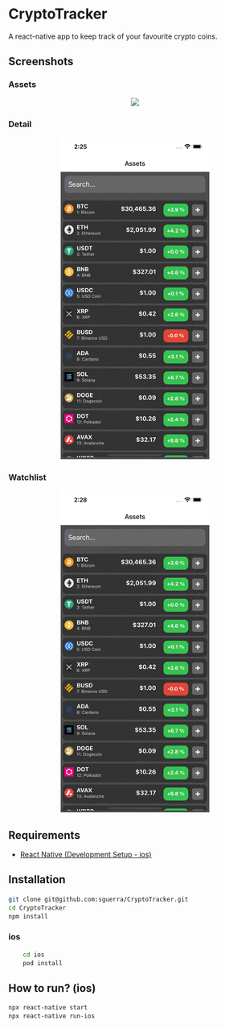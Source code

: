 # CryptoTracker

A react-native app to keep track of your favourite crypto coins.

## Screenshots

### Assets

<center>
    <img src="./media/assets.gif"/>
</center>

### Detail

<center>
    <img src="./media/detail.gif"/>
</center>

### Watchlist

<center>
    <img src="./media/watchlist.gif"/>
</center>

## Requirements

- [React Native (Development Setup - ios)](https://reactnative.dev/docs/environment-setup)

## Installation

```bash
git clone git@github.com:sguerra/CryptoTracker.git
cd CryptoTracker
npm install
```

### ios

```bash
    cd ios
    pod install
```

## How to run? (ios)

```bash
npx react-native start
npx react-native run-ios
```
